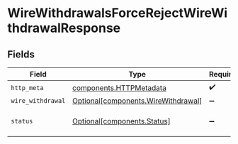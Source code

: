 # WireWithdrawalsForceRejectWireWithdrawalResponse


## Fields

| Field                                                                            | Type                                                                             | Required                                                                         | Description                                                                      |
| -------------------------------------------------------------------------------- | -------------------------------------------------------------------------------- | -------------------------------------------------------------------------------- | -------------------------------------------------------------------------------- |
| `http_meta`                                                                      | [components.HTTPMetadata](../../models/components/httpmetadata.md)               | :heavy_check_mark:                                                               | N/A                                                                              |
| `wire_withdrawal`                                                                | [Optional[components.WireWithdrawal]](../../models/components/wirewithdrawal.md) | :heavy_minus_sign:                                                               | OK                                                                               |
| `status`                                                                         | [Optional[components.Status]](../../models/components/status.md)                 | :heavy_minus_sign:                                                               | INVALID_ARGUMENT: The request has an invalid argument.                           |
